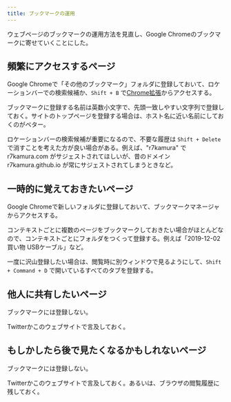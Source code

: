 ```yaml
---
title: ブックマークの運用
---
```


ウェブページのブックマークの運用方法を見直し、Google Chromeのブックマークに寄せていくことにした。

## 頻繁にアクセスするページ

Google Chromeで「その他のブックマーク」フォルダに登録しておいて、ロケーションバーでの検索候補か、`Shift + B` で[Chrome拡張][1]からアクセスする。

ブックマークに登録する名前は英数小文字で、先頭一致しやすい文字列で登録しておく。サイトのトップページを登録する場合は、ホスト名に近い名前にしておくのがベター。

ロケーションバーの検索候補が重要になるので、不要な履歴は `Shift + Delete` で消すことを考えた方が良い場合がある。例えば、"r7kamura" で r7kamura.com がサジェストされてほしいが、昔のドメイン  r7kamura.github.io が常にサジェストされてしまうときなど。

## 一時的に覚えておきたいページ

Google Chromeで新しいフォルダに登録しておいて、ブックマークマネージャからアクセスする。

コンテキストごとに複数のページをブックマークしておきたい場合がほとんどなので、コンテキストごとにフォルダをつくって登録する。例えば「2019-12-02 買い物 USBケーブル」など。

一度に沢山登録したい場合は、閲覧時に別ウィンドウで見るようにして、`Shift + Command + D` で開いているすべてのタブを登録する。

## 他人に共有したいページ

ブックマークには登録しない。

Twitterかこのウェブサイトで言及しておく。

## もしかしたら後で見たくなるかもしれないページ

ブックマークには登録しない。

Twitterかこのウェブサイトで言及しておく。あるいは、ブラウザの閲覧履歴に残しておく。

[1]: https://chrome.google.com/webstore/detail/holmes/gokficnebmomagijbakglkcmhdbchbhn
